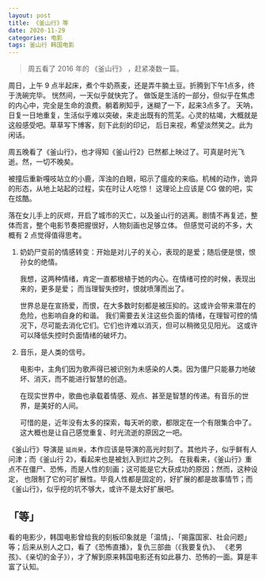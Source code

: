 ```yaml
---
layout: post
title: 《釜山行》等
date: 2020-11-29
categories: 电影 
tags: 釜山行 韩国电影
---
```


> 周五看了 2016 年的 《釜山行》 ，赶紧凑数一篇。

周日，上午 9 点半起床，煮个牛奶燕麦，还是弄牛腩土豆。折腾到下午1点多，终于洗碗完毕。 恍然间，一天似乎就快完了。
做饭是生活的一部分，但似乎在焦虑的内心中，完全是生命的浪费。躺着刷知乎，迷糊了一下，起来3点多了。
天呐，日复一日地重复，生活似乎难以突破，来走出既有的荒芜。心灵的枯竭，大概就是这般感受吧。草草写下博客，刻下此刻的印记，
后日来视，希望淡然笑之。此为闲话。

周五晚看了《釜山行》，也才得知《釜山行2》已然都上映过了。可真是时光飞逝。然，一切不晚矣。

被撞后重新嘎吱站立的小鹿，浑浊的白眼，昭示了瘟疫的来临。机械的动作，诡异的形态，从地上站起的过程，实在时让人吃惊！ 
这理论上应该是 CG 做的吧，实在炫酷。

落在女儿手上的灰烬，开启了城市的灭亡，以及釜山行的逃离。剧情不再复述，整体而言，整个电影节奏把握很好，人物刻画也足够立体。
但感觉可说的不多，大概有 2 点觉得值得思考。

1. 奶奶尸变前的情感转变：开始是对儿子的关心，表现的是爱；随后便是恨，恨孙女的绝情。

    我想，这两种情绪，肯定一直都根植于她的内心。在情绪可控的时候，表现出来的，更多是爱；
    而当理智失控时，恨就喷薄而出了。

    世界总是在宣扬爱，而恨，在大多数时刻都是被压抑的。这或许会带来潜在的危险，也影响自身的和谐。
    我们需要去关注这些负面的情绪，在理智可控的情况下，尽可能去消化它们。它们也许难以消灭，但可以稍微见见阳光。
    这或许可以降低失控时负面情绪的破坏力。

2. 音乐，是人类的信号。

    电影中，主角们因为歌声得已被识别为未感染的人类。因为僵尸只能暴力地破坏、消灭，而不能进行智慧的创造。
    
    在现实世界中，歌曲也承载着情感、观点、甚至是智慧的传递。有音乐的世界，是美好的人间。

    可惜的是，近年没有太多的探索，每天听的歌，都限定在一个有限集合中了。这大概也是让自己感觉重复、时光流逝的原因之一吧。

《釜山行》导演是 `延尚昊`，本作应该是导演的高光时刻了。其他片子，似乎鲜有人问津；而《釜山行 2》，看起来也是被划入到烂片之列。
在我看来，《釜山行》重点不在僵尸、恐怖，而是人性的刻画；这可能是它大获成功的原因；然而，这种设定，
也限制了它的可扩展性。毕竟人性都是固定的，好扩展的都是故事情节；而《釜山行》，似乎挖的坑不够大，或许不是太好扩展吧。

## 「等」

看的电影少，韩国电影曾给我的刻板印象就是「温情」、「揭露国家、社会问题」等；后来从别人之口，看了《恐怖直播》，复仇三部曲（《我要复仇》、
《老男孩》、《亲切的金子》），才了解到原来韩国电影还有如此暴力、恐怖的一面。算是丰富了认知。
